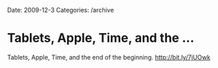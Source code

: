 Date: 2009-12-3
Categories: /archive

# Tablets, Apple, Time, and the ...

Tablets, Apple, Time, and the end of the beginning. <a href="http://bit.ly/7jUOwk" rel="nofollow">http://bit.ly/7jUOwk</a>
